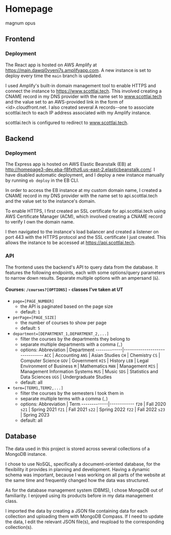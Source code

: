 # Homepage
magnum opus

## Frontend
### Deployment
The React app is hosted on AWS Amplify at https://main.dawqj0vyeni7s.amplifyapp.com.
A new instance is set to deploy every time the `main` branch is updated.

I used Amplify's built-in domain management tool to enable HTTPS and connect the instance to https://www.scottlai.tech.
This involved creating a CNAME record in my DNS provider with the name set to www.scottlai.tech and the value set to an AWS-provided link in the form of \<id>.cloudfront.net.
I also created several A records--one to associate scottlai.tech to each IP address associated with my Amplify instance.

scottlai.tech is configured to redirect to www.scottlai.tech.

## Backend
### Deployment
The Express app is hosted on AWS Elastic Beanstalk (EB) at http://homepage3-dev.eba-f8fxthz6.us-east-2.elasticbeanstalk.com/.
I have disabled automatic deployment, and I deploy a new instance manually by running `eb deploy` in the EB CLI.

In order to access the EB instance at my custom domain name, I created a CNAME record in my DNS provider with the name set to api.scottlai.tech and the value set to the instance's domain.

To enable HTTPS, I first created an SSL certificate for api.scottlai.tech using AWS Certificate Manager (ACM), which involved creating a CNAME record to verify I own the domain name.

I then navigated to the instance's load balancer and created a listener on port 443 with the HTTPS protocol and the SSL certificate I just created.
This allows the instance to be accessed at https://api.scottlai.tech.

### API
The frontend uses the backend's API to query data from the database.
It features the following endpoints, each with some options/query parameters to narrow down results. Separate multiple options with an ampersand (`&`).

#### Courses: `/courses?[OPTIONS]` - classes I've taken at UT
* `page=[PAGE_NUMBER]`
    * the API is paginated based on the page size
    * default: `1`
* `perPage=[PAGE_SIZE]`
    * the number of courses to show per page
    * default: `5`
* `department=[DEPARTMENT_1,DEPARTMENT_2,...]`
    * filter the courses by the departments they belong to
    * separate multiple departments with a comma (`,`)
    * options:
        Abbreviation | Department
        -------------|-------------------------------
        `ACC`        | Accounting
        `ANS`        | Asian Studies
        `CH`         | Chemistry
        `CS`         | Computer Science
        `GOV`        | Government
        `HIS`        | History
        `LEB`        | Legal Environment of Business
        `M`          | Mathematics
        `MAN`        | Management
        `MIS`        | Management Information Systems
        `MUS`        | Music
        `SDS`        | Statistics and Data Sciences
        `UGS`        | Undergraduate Studies
    * default: all
* `term=[TERM1,TERM2,...]`
    * filter the courses by the semesters I took them in
    * separate multiple terms with a comma (`,`)
    * options:
        Abbreviation | Term
        -------------|------------
        `f20`        | Fall 2020
        `s21`        | Spring 2021
        `f21`        | Fall 2021
        `s22`        | Spring 2022
        `f22`        | Fall 2022
        `s23`        | Spring 2023
    * default: all

## Database
The data used in this project is stored across several collections of a MongoDB instance.

I chose to use NoSQL, specifically a document-oriented database, for the flexibility it provides in planning and development. Having a dynamic schema was important, because I was working on all parts of the website at the same time and frequently changed how the data was structured.

As for the database management system (DBMS), I chose MongoDB out of familiarity. I enjoyed using its products before in my data management class.

I imported the data by creating a JSON file containing data for each collection and uploading them with MongoDB Compass. If I need to update the data, I edit the relevant JSON file(s), and reupload to the corresponding collection(s).